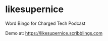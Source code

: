 # likesupernice
Word Bingo for Charged Tech Podcast

Demo at: https://likesupernice.scribblings.com
